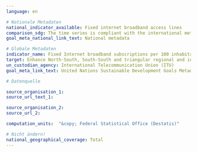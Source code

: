 ```yaml
---
language: en

# Nationale Metadaten
national_indicator_available: Fixed internet broadband access lines
comparison_sdg: The time series is compliant with the international metadata description.
goal_meta_national_link_text: National metadata

# Globale Metadaten
indicator_name: Fixed Internet broadband subscriptions per 100 inhabitants, by speed
target: Enhance North-South, South-South and triangular regional and international cooperation on and access to science, technology and innovation and enhance knowledge-sharing on mutually agreed terms, including through improved coordination among existing mechanisms, in particular at the United Nations level, and through a global technology facilitation mechanism
un_custodian_agency: International Telecommunication Union (ITU)
goal_meta_link_text: United Nations Sustainable Development Goals Metadata

# Datenquelle

source_organisation_1:
source_url_text_1:

source_organisation_2:
source_url_2:

computation_units:  "&copy; Federal Statistical Office (Destatis)"

# Nicht ändern!
national_geographical_coverage: Total
---
```

